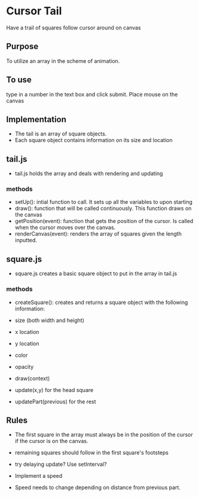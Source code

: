 # Cursor Tail

Have a trail of squares follow cursor around on canvas

## Purpose

To utilize an array in the scheme of animation.

## To use

type in a number in the text box and click submit. Place mouse on the canvas

## Implementation

- The tail is an array of square objects.
- Each square object contains information on its size and location


## tail.js

- tail.js holds the array and deals with rendering and updating

### methods

- setUp(): intial function to call. It sets up all the variables to upon starting
- draw(): function that will be called continuously. This function draws on the canvas
- getPosition(event): function that gets the position of the cursor. Is called when the cursor moves over the canvas.
- renderCanvas(event): renders the array of squares given the length inputted.

## square.js

- square.js creates a basic square object to put in the array in tail.js

### methods

- createSquare(): creates and returns a square object with the following information:

- size (both width and height)
- x location
- y location
- color
- opacity
- draw(context)
- update(x,y) for the head square
- updatePart(previous) for the rest

## Rules

- The first square in the array must always be in the position of the cursor if the cursor is on the canvas.

- remaining squares should follow in the first square's footsteps
- try delaying update? Use setInterval?
- Implement a speed
- Speed needs to change depending on distance from previous part.
